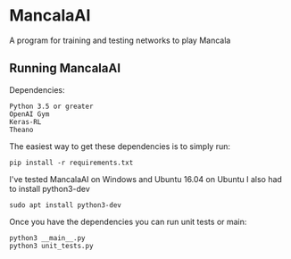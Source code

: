 # MancalaAI

A program for training and testing networks to play Mancala

## Running MancalaAI

Dependencies:

	Python 3.5 or greater
	OpenAI Gym
	Keras-RL
	Theano

The easiest way to get these dependencies is to simply run:

```
pip install -r requirements.txt
```

I've tested MancalaAI on Windows and Ubuntu 16.04 on Ubuntu I also had to install python3-dev

```
sudo apt install python3-dev
```

Once you have the dependencies you can run unit tests or main:

```
python3 __main__.py
python3 unit_tests.py
```
